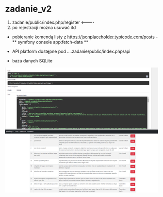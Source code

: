 # zadanie_v2

1. zadanie/public/index.php/register  <----
3. po rejestracji można usuwać itd

- pobieranie komendą listy z  https://jsonplaceholder.typicode.com/posts -  ** symfony console app:fetch-data **

- API platform dostępne pod  ....zadanie/public/index.php/api
- baza danych SQLite

![wlasnie tak to wyglada](https://github.com/kamstachowiak/zadanie_v2/blob/main/ss.png)
![usuwanie](https://github.com/kamstachowiak/zadanie_v2/blob/main/ss2.PNG)



